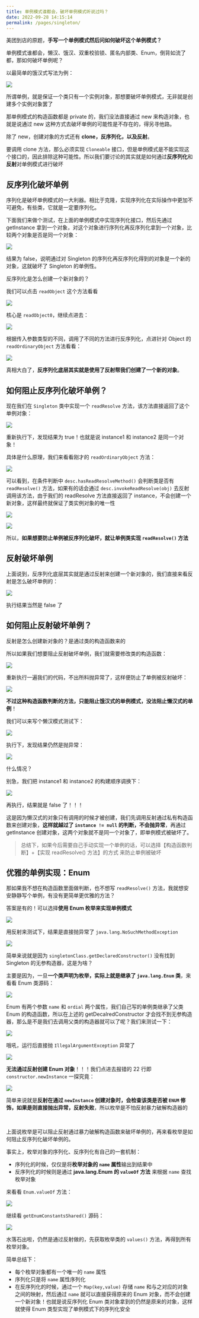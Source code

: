 ```yaml
---
title: 单例模式谁都会，破坏单例模式听说过吗？
date: 2022-09-28 14:15:14
permalink: /pages/singleton/
---
```

美团到店的原题，**手写一个单例模式然后问如何破坏这个单例模式？**

单例模式谁都会，懒汉、饿汉、双重校验锁、匿名内部类、Enum，倒背如流了都，那如何破坏单例呢？

以最简单的饿汉式写法为例：

![](https://cs-wiki.oss-cn-shanghai.aliyuncs.com/img/image-20220928143201545.png)

所谓单例，就是保证一个类只有一个实例对象，那想要破坏单例模式，无非就是创建多个实例对象罢了

那单例模式的构造函数都是 private 的，我们没法直接通过 new 来构造对象，也就是说通过 new 这种方式去破坏单例的可能性是不存在的，得另寻他路。

除了 new，创建对象的方式还有 **clone，反序列化，以及反射**。

要调用 clone 方法，那么必须实现 `Cloneable` 接口，但是单例模式是不能实现这个接口的，因此排除这种可能性。所以我们要讨论的其实就是如何通过**反序列化**和**反射**对单例模式进行破坏

## 反序列化破坏单例

序列化是破坏单例模式的一大利器。相比于克隆，实现序列化在实际操作中更加不可避免，有些类，它就是一定要序列化。

下面我们来做个测试，在上面的单例模式中实现序列化接口，然后先通过 getInstance 拿到一个对象，对这个对象进行序列化再反序列化拿到一个对象，比较两个对象是否是同一个对象：

![](https://cs-wiki.oss-cn-shanghai.aliyuncs.com/img/image-20220928143242158.png)

结果为 false，说明通过对 Singleton 的序列化再反序列化得到的对象是一个新的对象，这就破坏了 Singleton 的单例性。

反序列化是怎么创建一个新对象的？

我们可以点击 `readObject` 这个方法看看

![](https://cs-wiki.oss-cn-shanghai.aliyuncs.com/img/image-20220928143814997.png)

核心是 `readObject0`，继续点进去：

![](https://cs-wiki.oss-cn-shanghai.aliyuncs.com/img/image-20220928144037961.png)

根据传入参数类型的不同，调用了不同的方法进行反序列化，点进针对 Object 的 `readOrdinaryObject` 方法看看：

![](https://cs-wiki.oss-cn-shanghai.aliyuncs.com/img/image-20220928144238224.png)

真相大白了，**反序列化底层其实就是使用了反射帮我们创建了一个新的对象**。

## 如何阻止反序列化破坏单例？

现在我们在 `Singleton` 类中实现一个 `readResolve` 方法，该方法直接返回了这个单例对象：

![](https://cs-wiki.oss-cn-shanghai.aliyuncs.com/img/image-20220928144720063.png)

重新执行下，发现结果为 true！也就是说 instance1 和 instance2 是同一个对象！

具体是什么原理，我们来看看刚才的 `readOrdinaryObject` 方法：

![](https://cs-wiki.oss-cn-shanghai.aliyuncs.com/img/image-20220928145224420.png)

可以看到，在条件判断中 `desc.hasReadResolveMethod()` 会判断类是否有 `readResolve()` 方法，如果有的话会通过 `desc.invokeReadResolve(obj)` 去反射调用该方法，由于我们的 readResolve 方法直接返回了 instance，不会创建一个新对象，这样最终就保证了类实例对象的唯一性

![](https://cs-wiki.oss-cn-shanghai.aliyuncs.com/img/image-20220928150044199.png)

![](https://cs-wiki.oss-cn-shanghai.aliyuncs.com/img/image-20220928150102720.png)

所以，**如果想要防止单例被反序列化破坏，就让单例类实现 `readResolve()` 方法**

## 反射破坏单例

上面说到，反序列化底层其实就是通过反射来创建一个新对象的，我们直接来看反射是怎么破坏单例的：

![](https://cs-wiki.oss-cn-shanghai.aliyuncs.com/img/image-20220928215851013.png)

执行结果当然是 false 了

## 如何阻止反射破坏单例？

反射是怎么创建新对象的？是通过类的构造函数来的

所以如果我们想要阻止反射破坏单例，我们就需要修改类的构造函数：

![](https://cs-wiki.oss-cn-shanghai.aliyuncs.com/img/image-20220928220152380.png)

重新执行一遍我们的代码，不出所料抛异常了，这样便防止了单例被反射破坏：

![](https://cs-wiki.oss-cn-shanghai.aliyuncs.com/img/image-20220928220217989.png)

**不过这种构造函数判断的方法，只能阻止饿汉式的单例模式，没法阻止懒汉式的单例**！

我们可以来写个懒汉模式测试下：

![](https://cs-wiki.oss-cn-shanghai.aliyuncs.com/img/image-20220928220901791.png)

执行下，发现结果仍然是抛异常：

![](https://cs-wiki.oss-cn-shanghai.aliyuncs.com/img/image-20220928220927742.png)

什么情况？

别急，我们把 instance1 和 instance2 的构建顺序调换下：

![](https://cs-wiki.oss-cn-shanghai.aliyuncs.com/img/image-20220928221039965.png)

再执行，结果就是 false 了！！！

这是因为懒汉式的对象只有调用的时候才被创建，我们先调用反射通过私有构造函数来创建对象，**这样就越过了 `instance != null` 的判断，不会抛异常**，再通过 getInstance 创建对象，这两个对象就不是同一个对象了，即单例模式被破坏了。

> 总结下，如果今后需要自己手动实现一个单例的话，可以选择【构造函数判断】+【实现 readResolve() 方法】的方式
> 来防止单例被破坏

## 优雅的单例实现：Enum

那如果我不想在构造函数里面做判断，也不想写 `readResolve()` 方法，我就想安安静静写个单例，有没有更简单更优雅的方法？

答案是有的！可以选择**使用 Enum 枚举来实现单例模式**

![](https://cs-wiki.oss-cn-shanghai.aliyuncs.com/img/image-20220928221737150.png)

用反射来测试下，结果是直接抛异常了 `java.lang.NoSuchMethodException`

![](https://cs-wiki.oss-cn-shanghai.aliyuncs.com/img/image-20220928221759138.png)

简单来说就是因为 `singletonClass.getDeclaredConstructor()` 没有找到 Singleton 的无参构造器，这是为啥？

主要是因为，一旦**一个类声明为枚举，实际上就是继承了 `java.lang.Enum` 类**，来看看 Enum 类源码：

![](https://cs-wiki.oss-cn-shanghai.aliyuncs.com/img/image-20220928222537607.png)

Enum 有两个参数 `name` 和 `ordial` 两个属性，我们自己写的单例类继承了父类 Enum 的构造函数，所以在上述的 getDecalredConstructor 才会找不到无参构造器，那么是不是我们去调用父类的构造器就可以了呢？我们来测试一下：

![](https://cs-wiki.oss-cn-shanghai.aliyuncs.com/img/image-20220928222725267.png)

哦吼，运行后直接抛 `IllegalArgumentException` 异常了

![](https://cs-wiki.oss-cn-shanghai.aliyuncs.com/img/image-20220928222759980.png)

**无法通过反射创建 Enum 对象**！！！我们点进去报错的 22 行即 `constructor.newInstance` 一探究竟：

![](https://cs-wiki.oss-cn-shanghai.aliyuncs.com/img/image-20220928222910678.png)

简单来说就是**反射在通过 `newInstance` 创建对象时，会检查该类是否被 `ENUM` 修饰，如果是则直接抛出异常，反射失败**，所以枚举是不怕反射暴力破解构造器的

<br>

上面说枚举是可以阻止反射通过暴力破解构造函数来破坏单例的，再来看枚举是如何阻止反序列化破坏单例的。

事实上，枚举对象的序列化、反序列化有自己的一套机制：

- 序列化的时候，仅仅是将**枚举对象的 `name` 属性**输出到结果中
- 反序列化的时候则是通过 **java.lang.Enum 的 `valueOf` 方法** 来根据 `name` 查找枚举对象

来看看 `Enum.valueOf` 方法：

![](https://cs-wiki.oss-cn-shanghai.aliyuncs.com/img/image-20220928223614919.png)

继续看 `getEnumConstantsShared()` 源码：

![](https://cs-wiki.oss-cn-shanghai.aliyuncs.com/img/image-20220928223655472.png)

水落石出啦，仍然是通过反射做的，先获取枚举类的 `values()` 方法，再得到所有枚举对象。

简单总结下：

- 每个枚举对象都有一个唯一的 `name` 属性
- 序列化只是将 `name` 属性序列化
- 在反序列化的时候，通过一个 `Map(key,value)` 存储 `name` 和与之对应的对象之间的映射，然后通过 `name` 就可以直接获得原来的 Enum 对象，而不会创建一个新对象！也就是说反序列化 Enum  类对象拿到的仍然是原来的对象，这样就使得 Enum 类型实现了单例模式下的序列化安全
